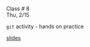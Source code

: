 
<div class="lecture2">
<div class="column_date">

Class # 8 <br> 
Thu, 2/15

</div>

<div class="column_materials">
<p markdown="block">

`git` activity - hands on practice 


[slides](slides/week4/git_activity.html)  

</p>
</div>

<div class="column_assign">
<p markdown="block">


</p>
</div>
    
</div>
